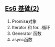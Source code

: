 ## [Es6 基础(2)](https://es6.ruanyifeng.com/#README)
1. Promise对象
2. Iterator 和 for...循环
3. Generator 函数
4. async函数
